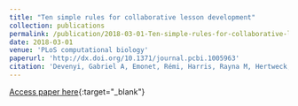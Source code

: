 ```yaml
---
title: "Ten simple rules for collaborative lesson development"
collection: publications
permalink: /publication/2018-03-01-Ten-simple-rules-for-collaborative-lesson-development
date: 2018-03-01
venue: 'PLoS computational biology'
paperurl: 'http://dx.doi.org/10.1371/journal.pcbi.1005963'
citation: 'Devenyi, Gabriel A, Emonet, Rémi, Harris, Rayna M, Hertweck, Kate L, Irving, Damien, Milligan, Ian, Wilson, Greg, &quot;Ten simple rules for collaborative lesson development.&quot; PLoS computational biology, 2018.'
---
```

[Access paper here](http://dx.doi.org/10.1371/journal.pcbi.1005963){:target="_blank"}
